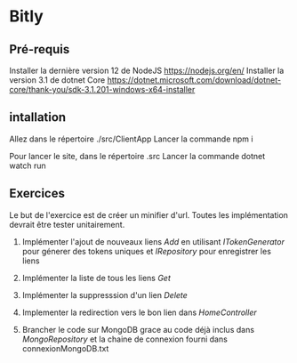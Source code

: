 # Bitly

## Pré-requis

Installer la dernière version 12 de NodeJS https://nodejs.org/en/
Installer la version 3.1 de dotnet Core https://dotnet.microsoft.com/download/dotnet-core/thank-you/sdk-3.1.201-windows-x64-installer

## intallation
Allez dans le répertoire ./src/ClientApp
Lancer la commande npm i

Pour lancer le site, dans le répertoire .src
Lancer la commande dotnet watch run

## Exercices

Le but de l'exercice est de créer un minifier d'url.
Toutes les implémentation devrait être tester unitairement.

1) Implémenter l'ajout de nouveaux liens *Add* en utilisant *ITokenGenerator* pour génerer des tokens uniques et *IRepository* pour enregistrer les liens

2) Implémenter la liste de tous les liens *Get*
3) Implémenter la suppresssion d'un lien *Delete*
4) Implementer la redirection vers le bon lien dans *HomeController*
5) Brancher le code sur MongoDB grace au code déjà inclus dans *MongoRepository* et la chaine de connexion fourni dans connexionMongoDB.txt